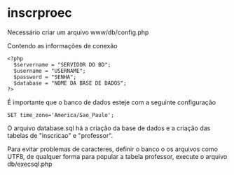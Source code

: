 # inscrproec

Necessário criar um arquivo www/db/config.php

Contendo as informações de conexão

    
    <?php
      $servername = "SERVIDOR DO BD";
      $username = "USERNAME";
      $password = "SENHA";
      $database = "NOME DA BASE DE DADOS";
    ?>
   
É importante que o banco de dados esteje com a seguinte configuração

    SET time_zone='America/Sao_Paulo';

O arquivo database.sql há a criação da base de dados e a criação das tabelas de "inscricao" e "professor".

Para evitar problemas de caracteres, definir o banco o os arquivos como UTF8, de qualquer forma para popular a tabela professor, execute o arquivo db/execsql.php
